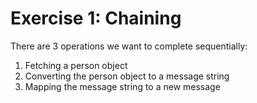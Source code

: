 Exercise 1: Chaining
=======================

There are 3 operations we want to complete sequentially:

1. Fetching a person object
2. Converting the person object to a message string
3. Mapping the message string to a new message
